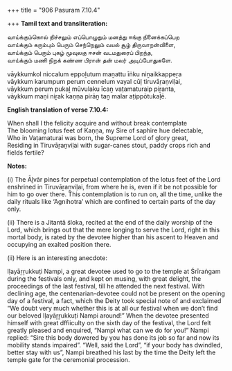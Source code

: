 +++
title = "906 Pasuram 7.10.4"

+++
**Tamil text and transliteration:**

வாய்க்கும்கொல் நிச்சலும் எப்பொழுதும் மனத்து ஈங்கு நினைக்கப்பெற  
வாய்க்கும் கரும்பும் பெரும் செந்நெலும் வயல் சூழ் திருவாறன்விளை,  
வாய்க்கும் பெரும் புகழ் மூவுலகு ஈசன் வடமதுரைப் பிறந்த,  
வாய்க்கும் மணி நிறக் கண்ண பிரான் தன் மலர் அடிப்போதுகளே.

vāykkumkol niccalum eppoḻutum maṉattu īṅku niṉaikkappeṟa  
vāykkum karumpum perum cennelum vayal cūḻ tiruvāṟaṉviḷai,  
vāykkum perum pukaḻ mūvulaku īcaṉ vaṭamaturaip piṟanta,  
vāykkum maṇi niṟak kaṇṇa pirāṉ taṉ malar aṭippōtukaḷē.

**English translation of verse 7.10.4:**

When shall I the felicity acquire and without break contemplate  
The blooming lotus feet of Kaṇṇa, my Sire of saphire hue delectable,  
Who in Vaṭamaturai was born, the Supreme Lord of glory great,  
Residing in Tiruvāṟaṉviḷai with sugar-canes stout, paddy crops rich and fields fertile?

**Notes:**

\(i\) The Āḻvār pines for perpetual contemplation of the lotus feet of the Lord enshrined in Tiruvāṟaṉviḷai, from where he is, even if it be not possible for him to go over there. This contemplation is to run on, all the time, unlike the daily rituals like ‘Agnihotra’ which are confined to certain parts of the day only.

\(ii\) There is a Jitantā śloka, recited at the end of the daily worship of the Lord, which brings out that the mere longing to serve the Lord, right in this mortal body, is rated by the devotee higher than his ascent to Heaven and occupying an exalted position there.

\(ii\) Here is an interesting anecdote:

Iḷayāṟṟukkuṭi Nampi, a great devotee used to go to the temple at Śrīraṅgam  during the festivals only, and kept on musing, with great delight, the proceedings of the last festival, till he attended the next festival. With declining age, the centenarian-devotee could not be present on the opening day of a festival, a fact, which the Deity took special note of and exclaimed “We doubt very much whether this is at all our festival when we don’t find our beloved Iḷayāṟṟukkuṭi Nampi around!” When the devotee presented himself with great dffiiculty on the sixth day of the festival, the Lord felt greatly pleased and enquired, “Nampi what can we do for you!” Nampi replied: “Sire this body dowered by you has done its job so far and now its mobility stands impaired”. “Well, said the Lord”, “if your body has dwindled, better stay with us”, Nampi breathed his last by the time the Deity left the temple gate for the ceremonial procession.



